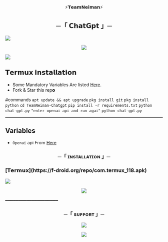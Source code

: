 <p align="center">
⚡𝗧𝗲𝗮𝗺𝗡𝗲𝗶𝗺𝗮𝗻⚡

<h2 align="center">
    ─「 𝗖𝗵𝗮𝘁𝗚𝗽𝘁 」─

</h2>
<img src="https://readme-typing-svg.herokuapp.com?color=FF0000&width=420&lines=𝗜𝗻𝘀𝘁𝗮𝗹𝗹+𝗖𝗵𝗮𝘁𝗴𝗽𝘁+𝗶𝗻+𝗧𝗲𝗿𝗺𝘂𝘅;+𝗣𝗼𝘄𝗲𝗿𝗱+𝗕𝘆+𝗡𝗲𝗶𝗺𝗮𝗻+𝗠𝗮𝗿𝗰𝘂𝘀+⚡">
<p align="center">
  <img src="https://graph.org/file/81b7eb88d8822872bc119.jpg">
</p>

<img src="https://readme-typing-svg.herokuapp.com?color=FF0000&width=420&lines=⚡𝗚𝗶𝗠+𝗦𝘁𝗮𝗿+𝗧𝗛𝗜𝗦+𝗥𝗘𝗣𝗢+𝗙𝗜𝗥𝗦𝗧𝗟𝗬⚡">

## 𝗧𝗲𝗿𝗺𝘂𝘅 𝗶𝗻𝘀𝘁𝗮𝗹𝗹𝗮𝘁𝗶𝗼𝗻
- Some Mandatory Variables Are listed [Here](#Variables).
- Fork & Star this rep𝗼

#commands
`apt update && apt upgrade`
`pkg install git`
`pkg install python`
`cd TeamNeiman-Chatgpt`
`pip install -r requirements.txt`
`python chat-gpt.py`
`"enter openai api and run agai"`
`python chat-gpt.py`

------
## Variables

- `Openai` api From [Here](https://openai.com) 


<h3 align="center">
    ─「 ɪɴsᴛᴀʟʟᴀᴛɪᴏɴ 」─

<h3> [𝗧𝗲𝗿𝗺𝘂𝘅](https://f-droid.org/repo/com.termux_118.apk) </h3>
</h3>


<img src="https://readme-typing-svg.Termuxapp.com?color=FF0000&width=420&lines=𝗜𝗳+𝗔𝗻𝘆+𝗘𝗿𝗿𝗼𝗿+𝗧𝗵𝗲𝗻;+𝗦𝗲𝗻𝗱+𝗘𝗿𝗿𝗼𝗿+𝗜𝗻+𝗡𝗲𝗶𝗺𝗮𝗻+𝐃𝐦+...">
<p align="center">
<a href="https://telegram.me/ll_SILENT_l_ll"><img src="https://img.shields.io/badge/-𝗗𝗺 𝗧𝗼 𝗡𝗲𝗶𝗺𝗮𝗻%20-blue.svg?style=for-the-badge&logo=Telegram"></a>
</p>
 ━━━━━━━━━━━━━━━━━━━━

<h3 align="center">
    ─「 sᴜᴩᴩᴏʀᴛ 」─
</h3>

<p align="center">
<a href="https://telegram.me/Neiman_X_Support"><img src="https://img.shields.io/badge/-Support%20Group-blue.svg?style=for-the-badge&logo=Telegram"></a>
</p>

<p align="center">
<a  href="https://telegram.me/DETECTED_09"><img src="https://img.shields.io/badge/-Support%20Channel-blue.svg?style=for-the-badge&logo=Telegram"></a>
</p>
